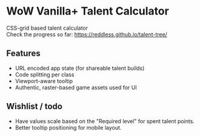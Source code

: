 # WoW Vanilla+ Talent Calculator

CSS-grid based talent calculator  
Check the progress so far: https://reddless.github.io/talent-tree/
## Features

- URL encoded app state (for shareable talent builds)
- Code splitting per class
- Viewport-aware tooltip
- Authentic, raster-based game assets used for UI

## Wishlist / todo  

- Have values scale based on the "Required level" for spent talent points.  
- Better tooltip positioning for mobile layout.
